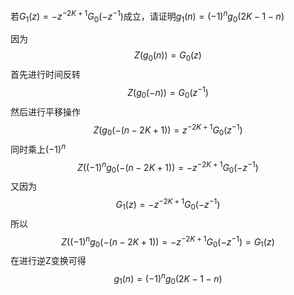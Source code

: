若$G_{1}(z)=-z^{-2K+1}G_{0}(-z^{-1})$成立，请证明${g_1(n)=(-1)^n g_0(2K-1-n)}$



因为
$$
Z(g_0(n))=G_0(z)
$$
首先进行时间反转
$$
Z(g_0(-n))=G_0(z^{-1})
$$
然后进行平移操作
$$
Z(g_0(-(n-2K+1))=z^{-2K+1}G_0(z^{-1})
$$
同时乘上$(-1)^n$
$$
Z((-1)^ng_0(-(n-2K+1))=-z^{-2K+1}G_0(-z^{-1})
$$
又因为
$$
G_{1}(z)=-z^{-2K+1}G_{0}(-z^{-1})
$$
所以
$$
Z((-1)^ng_0(-(n-2K+1))=-z^{-2K+1}G_0(-z^{-1})=G_1(z)
$$
在进行逆Z变换可得
$$
{g_1(n)=(-1)^n g_0(2K-1-n)}
$$

